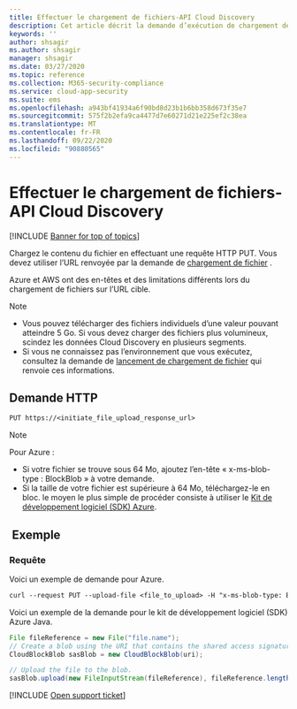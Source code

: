 ```yaml
---
title: Effectuer le chargement de fichiers-API Cloud Discovery
description: Cet article décrit la demande d’exécution de chargement de fichier dans l’API Cloud Discovery de Cloud App Security.
keywords: ''
author: shsagir
ms.author: shsagir
manager: shsagir
ms.date: 03/27/2020
ms.topic: reference
ms.collection: M365-security-compliance
ms.service: cloud-app-security
ms.suite: ems
ms.openlocfilehash: a943bf41934a6f90bd8d23b1b6bb358d673f35e7
ms.sourcegitcommit: 575f2b2efa9ca4477d7e60271d21e225ef2c38ea
ms.translationtype: MT
ms.contentlocale: fr-FR
ms.lasthandoff: 09/22/2020
ms.locfileid: "90880565"
---
```

# <a name="perform-file-upload---cloud-discovery-api"></a>Effectuer le chargement de fichiers-API Cloud Discovery

[!INCLUDE [Banner for top of topics](includes/banner.md)]

Chargez le contenu du fichier en effectuant une requête HTTP PUT. Vous devez utiliser l’URL renvoyée par la demande de [chargement de fichier](api-discovery-initiate.md) .

Azure et AWS ont des en-têtes et des limitations différents lors du chargement de fichiers sur l’URL cible.

> [!NOTE]
>
> - Vous pouvez télécharger des fichiers individuels d’une valeur pouvant atteindre 5 Go. Si vous devez charger des fichiers plus volumineux, scindez les données Cloud Discovery en plusieurs segments.
> - Si vous ne connaissez pas l’environnement que vous exécutez, consultez la demande de [lancement de chargement de fichier](api-discovery-initiate.md) qui renvoie ces informations.

## <a name="http-request"></a>Demande HTTP

```rest
PUT https://<initiate_file_upload_response_url>
```

> [!NOTE]
>
> Pour Azure :
> - Si votre fichier se trouve sous 64 Mo, ajoutez l’en-tête « x-ms-blob-type : BlockBlob » à votre demande.
> - Si la taille de votre fichier est supérieure à 64 Mo, téléchargez-le en bloc. le moyen le plus simple de procéder consiste à utiliser le [Kit de développement logiciel (SDK) Azure](https://azure.microsoft.com/downloads/).

## <a name="example"></a> Exemple

### <a name="request"></a>Requête

Voici un exemple de demande pour Azure.

```rest
curl --request PUT --upload-file <file_to_upload> -H "x-ms-blob-type: BlockBlob" "https://<initiate_file_upload_response_url>"
```

Voici un exemple de la demande pour le kit de développement logiciel (SDK) Azure Java.

```java
File fileReference = new File("file.name");
// Create a blob using the URI that contains the shared access signature.
CloudBlockBlob sasBlob = new CloudBlockBlob(uri);

// Upload the file to the blob.
sasBlob.upload(new FileInputStream(fileReference), fileReference.length());
```

[!INCLUDE [Open support ticket](includes/support.md)]
